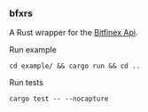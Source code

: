 ### bfxrs

A Rust wrapper for the [Bitfinex Api](https://docs.bitfinex.com/docs/introduction).



Run example

`cd example/ && cargo run && cd ..`

Run tests

`cargo test -- --nocapture`